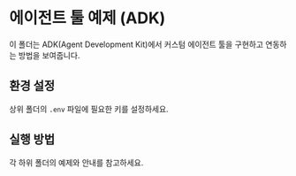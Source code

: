 # 에이전트 툴 예제 (ADK)

이 폴더는 ADK(Agent Development Kit)에서 커스텀 에이전트 툴을 구현하고 연동하는 방법을 보여줍니다.

## 환경 설정
상위 폴더의 `.env` 파일에 필요한 키를 설정하세요.

## 실행 방법
각 하위 폴더의 예제와 안내를 참고하세요.
